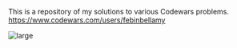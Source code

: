 This is a repository of my solutions to various Codewars problems. https://www.codewars.com/users/febinbellamy

![large](https://github.com/febinbellamy/Codewars/assets/89381034/6faa5369-df5c-4bd8-9d88-cf0ba147f0a4)
